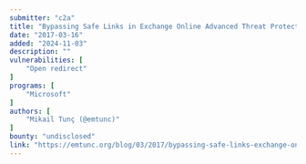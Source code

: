 ```yaml
---
submitter: "c2a"
title: "Bypassing Safe Links in Exchange Online Advanced Threat Protection"
date: "2017-03-16"
added: "2024-11-03"
description: ""
vulnerabilities: [
    "Open redirect"
]
programs: [
    "Microsoft"
]
authors: [
    "Mikail Tunç (@emtunc)"
]
bounty: "undisclosed"
link: "https://emtunc.org/blog/03/2017/bypassing-safe-links-exchange-online-advanced-threat-protection/"
---
```




